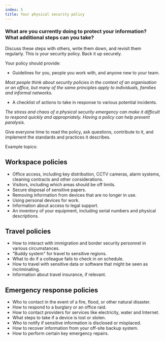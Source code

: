 ```yaml
---
index: 5
title: Your physical security policy
---
```

### What are you currently doing to protect your information? What additional steps can you take?  

Discuss these steps with others, write them down, and revisit them regularly. This is your security policy. Back it up securely.

Your policy should provide: 

* Guidelines for you, people you work with, and anyone new to your team. 

*Most people think about security policies in the context of an organisation or an office, but many of the same principles apply to individuals, families and informal networks.*

* A checklist of actions to take in response to various potential incidents. 

*The stress and chaos of a physical security emergency can make it difficult to respond quickly and appropriately. Having a policy can help prevent paralysis.* 

Give everyone time to read the policy, ask questions, contribute to it, and implement the standards and practices it describes.

Example topics: 

## Workspace policies

- Office access, including key distribution, CCTV cameras, alarm systems, cleaning contracts and other considerations.
- Visitors, including which areas should be off limits.
- Secure disposal of sensitive papers.
- Removing information from devices that are no longer in use.
- Using personal devices for work.
- Information about access to legal support.
- An inventory of your equipment, including serial numbers and physical descriptions.

## Travel policies

- How to interact with immigration and border security personnel in various circumstances.
- "Buddy system" for travel to sensitive regions.
- What to do if a colleague fails to check in on schedule.
- How to travel with sensitive data or software that might be seen as incriminating.
- Information about travel insurance, if relevant.

## Emergency response policies

- Who to contact in the event of a fire, flood, or other natural disaster.
- How to respond to a burglary or an office raid.
- How to contact providers for services like electricity, water and Internet.
- What steps to take if a device is lost or stolen.
- Who to notify if sensitive information is disclosed or misplaced.
- How to recover information from your off-site backup system.
- How to perform certain key emergency repairs.